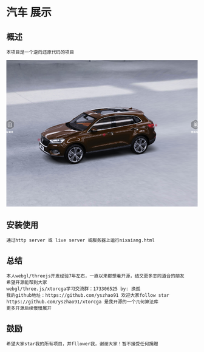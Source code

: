 # 汽车 展示

## 概述

    本项目是一个逆向还原代码的项目

![img](assets/example.png)

## 安装使用

    通过http server 或 live server 或服务器上运行nixaiang.html

## 总结

    本人webgl/threejs开发经验7年左右，一直以来都想着开源，结交更多志同道合的朋友
    希望开源能帮到大家
    webgl/three.js/xtorcga学习交流群：173306525 by: 换孤
    我的github地址：https://github.com/yszhao91 欢迎大家follow star
    https://github.com/yszhao91/xtorcga 是我开源的一个几何算法库
    更多开源后续慢慢展开

## 鼓励

    希望大家star我的所有项目，并fllower我，谢谢大家！暂不接受任何捐赠
